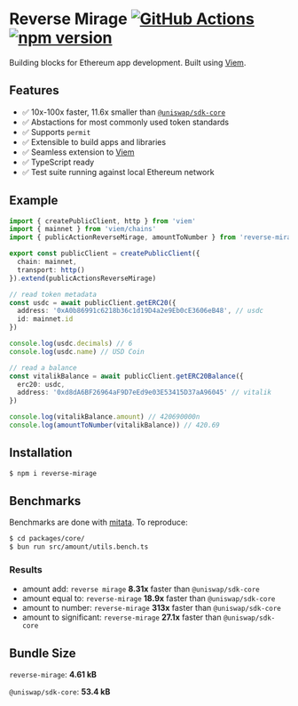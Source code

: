 # Reverse Mirage [![GitHub Actions][gha-badge]][gha] [![npm version][npm-badge]][npm]

[gha]: https://github.com/kyscott18/reverse-mirage/actions
[gha-badge]: https://github.com/kyscott18/reverse-mirage/actions/workflows/main.yml/badge.svg
[npm]: https://www.npmjs.com/package/reverse-mirage/v/latest
[npm-badge]: https://img.shields.io/npm/v/reverse-mirage/latest.svg

Building blocks for Ethereum app development. Built using [Viem](https://viem.sh).

## Features

- ✅ 10x-100x faster, 11.6x smaller than [`@uniswap/sdk-core`](https://github.com/uniswap/sdk-core)
- ✅ Abstactions for most commonly used token standards
- ✅ Supports `permit`
- ✅ Extensible to build apps and libraries
- ✅ Seamless extension to [Viem](https://github.com/wagmi-dev/viem)
- ✅ TypeScript ready
- ✅ Test suite running against local Ethereum network

## Example

```ts
import { createPublicClient, http } from 'viem'
import { mainnet } from 'viem/chains'
import { publicActionReverseMirage, amountToNumber } from 'reverse-mirage'

export const publicClient = createPublicClient({
  chain: mainnet,
  transport: http()
}).extend(publicActionsReverseMirage)

// read token metadata
const usdc = await publicClient.getERC20({
  address: '0xA0b86991c6218b36c1d19D4a2e9Eb0cE3606eB48', // usdc
  id: mainnet.id
})

console.log(usdc.decimals) // 6
console.log(usdc.name) // USD Coin

// read a balance
const vitalikBalance = await publicClient.getERC20Balance({
  erc20: usdc,
  address: '0xd8dA6BF26964aF9D7eEd9e03E53415D37aA96045' // vitalik
})

console.log(vitalikBalance.amount) // 420690000n
console.log(amountToNumber(vitalikBalance)) // 420.69
```

## Installation

```sh
$ npm i reverse-mirage
```

## Benchmarks

Benchmarks are done with [mitata](https://github.com/evanwashere/mitata). To reproduce:

```sh
$ cd packages/core/
$ bun run src/amount/utils.bench.ts
```

### Results

- amount add: `reverse mirage` **8.31x** faster than `@uniswap/sdk-core`
- amount equal to: `reverse-mirage` **18.9x** faster than `@uniswap/sdk-core`
- amount to number: `reverse-mirage` **313x** faster than `@uniswap/sdk-core`
- amount to significant: `reverse-mirage` **27.1x** faster than `@uniswap/sdk-core`

## Bundle Size

`reverse-mirage`: **4.61 kB**

`@uniswap/sdk-core`: **53.4 kB**
